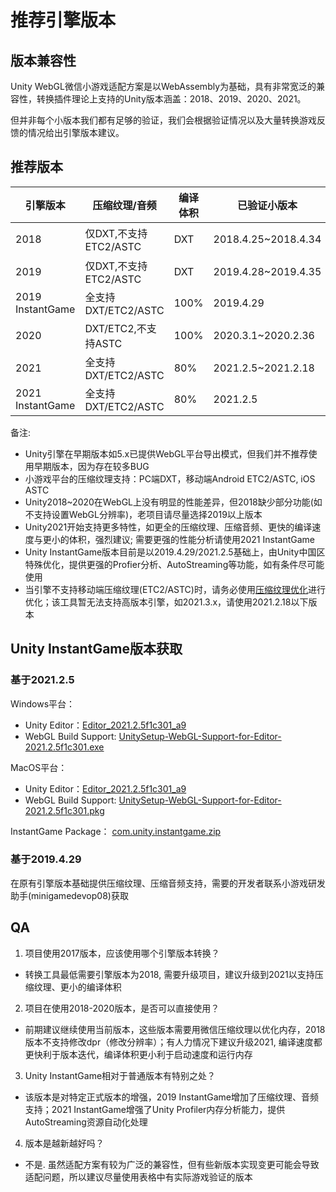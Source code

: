 # 推荐引擎版本

## 版本兼容性
 Unity WebGL微信小游戏适配方案是以WebAssembly为基础，具有非常宽泛的兼容性，转换插件理论上支持的Unity版本涵盖：2018、2019、2020、2021。
 
 但并非每个小版本我们都有足够的验证，我们会根据验证情况以及大量转换游戏反馈的情况给出引擎版本建议。

## 推荐版本

| 引擎版本 | 压缩纹理/音频 | 编译体积 | 已验证小版本 | 其他 |
| --- | --- | --- | --- | --- |
| 2018 | 仅DXT,不支持ETC2/ASTC | DXT | 2018.4.25~2018.4.34 | 不支持设置dpr分辨率 |
| 2019 | 仅DXT,不支持ETC2/ASTC | DXT | 2019.4.28~2019.4.35 | --- |
| 2019 InstantGame| 全支持DXT/ETC2/ASTC | 100% | 2019.4.29 | --- |
| 2020 | DXT/ETC2,不支持ASTC | 100% | 2020.3.1~2020.2.36 | --- |
| 2021 | 全支持DXT/ETC2/ASTC | 80% | 2021.2.5~2021.2.18 | --- |
| 2021 InstantGame | 全支持DXT/ETC2/ASTC | 80% | 2021.2.5 | 增强的UnityProfiler |
 
备注:
- Unity引擎在早期版本如5.x已提供WebGL平台导出模式，但我们并不推荐使用早期版本，因为存在较多BUG
- 小游戏平台的压缩纹理支持：PC端DXT，移动端Android ETC2/ASTC, iOS ASTC
- Unity2018~2020在WebGL上没有明显的性能差异，但2018缺少部分功能(如不支持设置WebGL分辨率)，老项目请尽量选择2019以上版本
- Unity2021开始支持更多特性，如更全的压缩纹理、压缩音频、更快的编译速度与更小的体积，强烈建议; 需要更强的性能分析请使用2021 InstantGame
- Unity InstantGame版本目前是以2019.4.29/2021.2.5基础上，由Unity中国区特殊优化，提供更强的Profier分析、AutoStreaming等功能，如有条件尽可能使用
- 当引擎不支持移动端压缩纹理(ETC2/ASTC)时，请务必使用[压缩纹理优化](Design/CompressedTexture.md)进行优化；该工具暂无法支持高版本引擎，如2021.3.x，请使用2021.2.18以下版本



## Unity InstantGame版本获取

### 基于2021.2.5
Windows平台：

- Unity Editor：[Editor_2021.2.5f1c301_a9](https://unity-1258948065.cos.ap-shanghai.myqcloud.com/test/AutoStreamerTest1/Release/Alpha/c301_a9/UnitySetup64.exe)
- WebGL Build Support: [UnitySetup-WebGL-Support-for-Editor-2021.2.5f1c301.exe](https://unity-1258948065.cos.ap-shanghai.myqcloud.com/test/AutoStreamerTest1/Release/Alpha/c301_a9/UnitySetup-WebGL-Support-for-Editor-2021.2.5f1c301.exe)

MacOS平台：

- Unity Editor：[Editor_2021.2.5f1c301_a9](https://unity-1258948065.cos.ap-shanghai.myqcloud.com/test/AutoStreamerTest1/Release/Alpha/c301_a9/Unity.pkg)
- WebGL Build Support: [UnitySetup-WebGL-Support-for-Editor-2021.2.5f1c301.pkg](https://unity-1258948065.cos.ap-shanghai.myqcloud.com/test/AutoStreamerTest1/Release/Alpha/c301_a9/UnitySetup-WebGL-Support-for-Editor-2021.2.5f1c301.pkg)

InstantGame Package：
[com.unity.instantgame.zip](https://unity-1258948065.cos.ap-shanghai.myqcloud.com/test/AutoStreamerTest1/Release/Alpha/c301_a9/com.unity.instantgame.zip)

### 基于2019.4.29
在原有引擎版本基础提供压缩纹理、压缩音频支持，需要的开发者联系小游戏研发助手(minigamedevop08)获取


## QA
1. 项目使用2017版本，应该使用哪个引擎版本转换？
- 转换工具最低需要引擎版本为2018, 需要升级项目，建议升级到2021以支持压缩纹理、更小的编译体积

2. 项目在使用2018-2020版本，是否可以直接使用？
- 前期建议继续使用当前版本，这些版本需要用微信压缩纹理以优化内存，2018版本不支持修改dpr（修改分辨率）；有人力情况下建议升级2021, 编译速度都更快利于版本迭代，编译体积更小利于启动速度和运行内存

3. Unity InstantGame相对于普通版本有特别之处？
- 该版本是对特定正式版本的增强，2019 InstantGame增加了压缩纹理、音频支持；2021 InstantGame增强了Unity Profiler内存分析能力，提供AutoStreaming资源自动化处理

4. 版本是越新越好吗？
- 不是. 虽然适配方案有较为广泛的兼容性，但有些新版本实现变更可能会导致适配问题，所以建议尽量使用表格中有实际游戏验证的版本